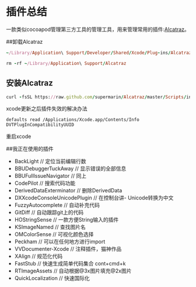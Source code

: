 # 插件总结

一款类似cocoapod管理第三方工具的管理工具，用来管理常用的插件:[Alcatraz](https://github.com/wawsc5354524/Alcatraz)。

##卸载Alcatraz

```ruby
~/Library/Application\ Support/Developer/Shared/Xcode/Plug-ins/Alcatraz.xcplugin

rm -rf ~/Library/Application\ Support/Alcatraz
```

## 安装Alcatraz
```ruby
curl -fsSL https://raw.github.com/supermarin/Alcatraz/master/Scripts/install.sh | sh
```
xcode更新之后插件失效的解决办法
```
defaults read /Applications/Xcode.app/Contents/Info DVTPlugInCompatibilityUUID
```
重启xcode

##我正在使用的插件
- BackLight // 定位当前编辑行数
- BBUDebuggerTuckAway // 显示错误的全部信息
- BBUFulllssueNavigator // 同上
- CodePilot // 搜索代码功能
- DerivedDataExterminator // 删除DerivedData
- DXXcodeConsoleUnicodePlugin // 在控制台讲- Unicode转换为中文
- FuzzyAutocomplete // 自动补充代码
- GitDiff // 自动跟踪git上的代码
- HOStringSense // 一款方便String输入的插件
- KSImageNamed // 查找图片名
- OMColorSense // 可视化颜色选择
- Peckham // 可以在任何地方进行import
- VVDocumenter-Xcode // 注释插件，猫神作品
- XAlign // 规范化代码
- FastStub // 快速生成简单代码集合 cont+cmd+k
- RTImageAssets  // 自动根据@3x图片填充@2x图片
- QuickLocalization // 快速国际化